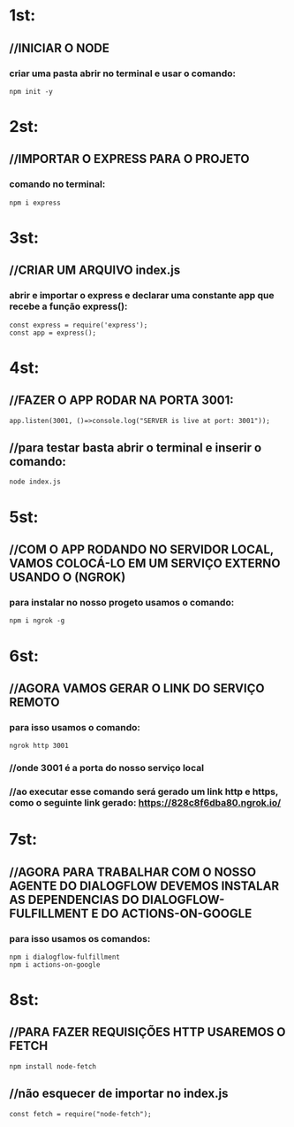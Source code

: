 # 1st:
## //INICIAR O NODE
   ### criar uma pasta abrir no terminal e usar o comando: 
	npm init -y

# 2st:
## //IMPORTAR O EXPRESS PARA O PROJETO
   ### comando no terminal: 
	npm i express

# 3st:
## //CRIAR UM ARQUIVO index.js
   ### abrir e importar o express e declarar uma constante app que recebe a função express(): 
	const express = require('express');
	const app = express();

# 4st:
## //FAZER O APP RODAR NA PORTA 3001:
	app.listen(3001, ()=>console.log("SERVER is live at port: 3001"));
## //para testar basta abrir o terminal e inserir o comando: 
   	node index.js

# 5st:
## //COM O APP RODANDO NO SERVIDOR LOCAL, VAMOS COLOCÁ-LO EM UM SERVIÇO EXTERNO USANDO O (NGROK)
   ### para instalar no nosso progeto usamos o comando: 
	npm i ngrok -g

# 6st:
## //AGORA VAMOS GERAR O LINK DO SERVIÇO REMOTO
   ### para isso usamos o comando: 
	ngrok http 3001
### //onde 3001 é a porta do nosso serviço local
### //ao executar esse comando será gerado um link http e https, como o seguinte link gerado: https://828c8f6dba80.ngrok.io/

# 7st:
## //AGORA PARA TRABALHAR COM O NOSSO AGENTE DO DIALOGFLOW DEVEMOS INSTALAR AS DEPENDENCIAS DO DIALOGFLOW-FULFILLMENT E DO ACTIONS-ON-GOOGLE
   ### para isso usamos os comandos:
	npm i dialogflow-fulfillment
	npm i actions-on-google

# 8st:
## //PARA FAZER REQUISIÇÕES HTTP USAREMOS O FETCH
	npm install node-fetch
## //não esquecer de importar no index.js
	const fetch = require("node-fetch");
